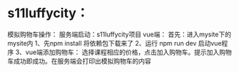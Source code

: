 # s11luffycity：
模拟购物车操作：
	服务端启动：s11luffycity项目
	vue端：
		首先：进入mysite下的mysite内
		1、先npm install 将依赖包下载来了
		2、运行	npm run dev 启动vue程序
		3、vue端添加购物车：
							选择课程相应的价格，点击加入购物车。提示加入购物车成功即成功。在服务端会打印出模拟购物车的内容
